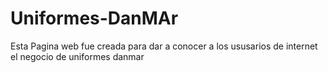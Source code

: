 # Uniformes-DanMAr

Esta Pagina web fue creada para dar a conocer a los ususarios de internet  el negocio de uniformes danmar 



